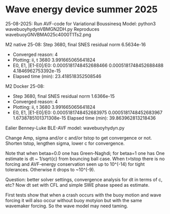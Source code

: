 # Wave energy device summer 2025

25-08-2025: Run AVF-code for Variational Boussinesq Model:
python3 wavebuoyhydynVBMGN2DH.py
Reproduces wavebuoyGNVBMA025c4000T1Ts2.png

M2 native 25-08:
Step 3680, final SNES residual norm 6.5634e-16
- Converged reason: 4
- Plotting: ii, t 3680 3.991665065641824
- E0, E1, |E1-E0|/E0: 0.0005181748452688466 0.0005181748452688488 4.1846962753392e-15
- Elapsed time (min): 23.418518352508546

M2 Docker 25-08:
- Step 3680, final SNES residual norm 1.6366e-15
- Converged reason: 4
- Plotting: ii, t 3680 3.991665065641824
- E0, E1, |E1-E0|/E0: 0.0005181748452683975 0.0005181748452683967 1.6738785101371308e-15
 Elapsed time (min): 39.863962813218436


Ealier Benney-Luke BLE-AVF model: wavebuoyhydyn.py

Change Amp, sigma and/or c and/or tstop to get convergence or not.
Shorten tstop, lengthen sigma, lower c for convergence.

Note that when betaa=0.0 one has Green-Naghdi; for betaa=1 one has 
One estimate is dt ~ 1/sqrt{c} from bouncing ball case.
When t>tstop there is no forcing and AVF-energy conservation seen up to 10^(-14) for tight tolerances.
Otherwise it drops to ~10^(-9).

Question: better solver settings, convergence analysis for dt in terms of c, etc?
Now dt set with CFL and simple SWE phase speed as estimate.

First tests show that when a crash occurs with the buoy motion and wave forcing it will also occur without buoy motyion but with the same wavemaker forcing. So the wave model may need taming.
